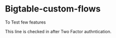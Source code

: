 # Bigtable-custom-flows
To Test few features


This line is checked in after Two Factor authntication.

